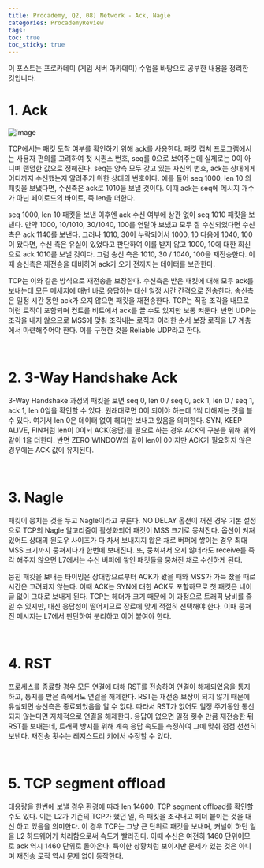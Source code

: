 ```yaml
---
title: Procademy, Q2, 08) Network - Ack, Nagle
categories: ProcademyReview
tags: 
toc: true
toc_sticky: true
---
```


이 포스트는 프로카데미 (게임 서버 아카데미) 수업을 바탕으로 공부한 내용을 정리한 것입니다. 

# **1. Ack**

![image](https://user-images.githubusercontent.com/96677719/232992365-b757fece-d8cd-47d6-83d4-7284bd4112e5.png)

TCP에서는 패킷 도착 여부를 확인하기 위해 ack를 사용한다. 패킷 캡쳐 프로그램에서는 사용자 편의를 고려하여 첫 시퀀스 번호, seq를 0으로 보여주는데 실제로는 0이 아니며 랜덤한 값으로 정해진다. seq는 양측 모두 갖고 있는 자신의 번호, ack는 상대에게 어디까지 수신했는지 알려주기 위한 상대의 번호이다. 예를 들어 seq 1000, len 10 의 패킷을 보냈다면, 수신측은 ack로 1010을 보낼 것이다. 이때 ack는 seq에 메시지 개수가 아닌 페이로드의 바이트, 즉 len을 더한다.

seq 1000, len 10 패킷을 보낸 이후엔 ack 수신 여부에 상관 없이 seq 1010 패킷을 보낸다. 만약 1000, 10/1010, 30/1040, 100를 연달아 보냈고 모두 잘 수신되었다면 수신 측은 ack 1140를 보낸다. 그러나 1010, 30이 누락되어서 1000, 10 다음에 1040, 100이 왔다면, 수신 측은 유실이 있었다고 판단하여 이를 받지 않고 1000, 10에 대한 회신으로 ack 1010를 보낼 것이다. 그럼 송신 측은 1010, 30 / 1040, 100을 재전송한다. 이때 송신측은 재전송을 대비하여 ack가 오기 전까지는 데이터를 보관한다.

TCP는 이와 같은 방식으로 재전송을 보장한다. 수신측은 받은 패킷에 대해 모두 ack를 보내는데 모든 메세지에 매번 바로 응답하는 대신 일정 시간 간격으로 전송한다. 송신측은 일정 시간 동안 ack가 오지 않으면 패킷을 재전송한다. TCP는 직접 조각을 내므로 이런 로직이 포함되며 컨트롤 비트에서 ack를 끌 수도 있지만 보통 켜둔다. 반면 UDP는 조각을 내지 않으므로 MSS에 맞춰 조각내는 로직과 이러한 순서 보장 로직을 L7 계층에서 마련해주어야 한다. 이를 구현한 것을 Reliable UDP라고 한다. 

<br/>

# **2. 3-Way Handshake Ack**

3-Way Handshake 과정의 패킷을 보면 seq 0, len 0 / seq 0, ack 1, len 0 / seq 1, ack 1, len 0임을 확인할 수 있다.  원래대로면 0이 되어야 하는데 1씩 더해지는 것을 볼 수 있다. 여기서 len 0은 데이터 없이 헤더만 보내고 있음을 의미한다. SYN, KEEP ALIVE, FIN처럼 len이 0이되 ACK(응답)를 필요로 하는 경우 ACK의 구분을 위해 위와 같이 1을 더한다. 반면 ZERO WINDOW와 같이 len이 0이지만 ACK가 필요하지 않은 경우에는 ACK 값이 유지된다. 

<br/>

# **3. Nagle**

패킷이 뭉치는 것을 두고 Nagle이라고 부른다. NO DELAY 옵션이 꺼진 경우 기본 설정으로 TCP의 Nagle 알고리즘이 활성화되어 패킷이 MSS 크기로 뭉쳐진다. 옵션이 켜져 있어도 상대의 윈도우 사이즈가 다 차서 보내지지 않은 채로 버퍼에 쌓이는 경우 최대  MSS 크기까지 뭉쳐지다가 한번에 보내진다. 또, 뭉쳐져서 오지 않더라도 receive를 즉각 해주지 않으면 L7에서는 수신 버퍼에 쌓인 패킷들을 뭉쳐진 채로 수신하게 된다. 

뭉친 패킷을 보내는 타이밍은 상대방으로부터 ACK가 왔을 때와 MSS가 가득 찼을 때로 시간은 고려되지 않는다. 이때 ACK는 SYN에 대한 ACK도 포함하므로 첫 패킷은 네이글 없이 그대로 보내게 된다. TCP는 헤더가 크기 때문에 이 과정으로 트래픽 낭비를 줄일 수 있지만, 대신 응답성이 떨어지므로 장르에 맞게 적절히 선택해야 한다. 이때 뭉쳐진 메시지는 L7에서 판단하여 분리하고 이어 붙여야 한다.  

<br/>

# **4. RST**

프로세스를 종료할 경우 모든 연결에 대해 RST를 전송하여 연결이 해제되었음을 통지하고, 통지를 받은 측에서도 연결을 해제한다. RST는 재전송 보장이 되지 않기 때문에 유실되면 송신측은 종료되었음을 알 수 없다. 따라서 RST가 없어도 일정 주기동안 통신 되지 않는다면 자체적으로 연결을 해제한다. 응답이 없으면 일정 횟수 만큼 재전송한 뒤 RST를 보내는데, 트래픽 방지를 위해 계속 응답 속도를 측정하여 그에 맞춰 점점 천천히 보낸다. 재전송 횟수는 레지스트리 키에서 수정할 수 있다. 

<br/>

# **5. TCP segment offload**

대용량을 한번에 보낼 경우 환경에 따라 len 14600, TCP segment offload를 확인할 수도 있다. 이는 L2가 기존의 TCP가 했던 일, 즉 패킷을 조각내고 헤더 붙이는 것을 대신 하고 있음을 의미한다. 이 경우 TCP는 그냥 큰 단위로 패킷을 보내며, 커널이 하던 일을 L2 하드웨어가 처리함으로써 속도가 빨라진다. 이때 수신은 여전히 1460 단위이므로 ack 역시 1460 단위로 돌아온다. 특이한 상황처럼 보이지만 문제가 있는 것은 아니며 재전송 로직 역시 문제 없이 동작한다.